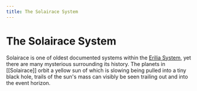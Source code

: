 ```yaml
---
title: The Solairace System
---
```


# The Solairace System

Solairace is one of oldest documented systems within the [Erilia System](/sectors/erilia), yet there are many mysterious surrounding its history. The planets in [[Solairace]] orbit a yellow sun of which is slowing being pulled into a tiny black hole, trails of the sun's mass can visibly be seen trailing out and into the event horizon.